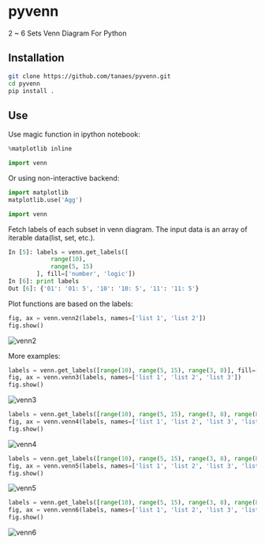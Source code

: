 # pyvenn
2 ~ 6 Sets Venn Diagram For Python


## Installation

```bash
git clone https://github.com/tanaes/pyvenn.git
cd pyvenn
pip install .
```


## Use

Use magic function in ipython notebook:
```python
%matplotlib inline

import venn
```

Or using non-interactive backend:
```python
import matplotlib
matplotlib.use('Agg')

import venn
```

Fetch labels of each subset in venn diagram. The input data is an array of iterable data(list, set, etc.). 
```python
In [5]: labels = venn.get_labels([
            range(10),
            range(5, 15)
        ], fill=['number', 'logic'])
In [6]: print labels
Out [6]: {'01': '01: 5', '10': '10: 5', '11': '11: 5'}
```

Plot functions are based on the labels:
```python
fig, ax = venn.venn2(labels, names=['list 1', 'list 2'])
fig.show()
```

![venn2](https://raw.githubusercontent.com/wiki/tctianchi/pyvenn/venn2.png)

More examples:
```python
labels = venn.get_labels([range(10), range(5, 15), range(3, 8)], fill=['number', 'logic'])
fig, ax = venn.venn3(labels, names=['list 1', 'list 2', 'list 3'])
fig.show()
```

![venn3](https://raw.githubusercontent.com/wiki/tctianchi/pyvenn/venn3.png)

```python
labels = venn.get_labels([range(10), range(5, 15), range(3, 8), range(8, 17)], fill=['number', 'logic'])
fig, ax = venn.venn4(labels, names=['list 1', 'list 2', 'list 3', 'list 4'])
fig.show()
```

![venn4](https://raw.githubusercontent.com/wiki/tctianchi/pyvenn/venn4.png)

```python
labels = venn.get_labels([range(10), range(5, 15), range(3, 8), range(8, 17), range(10, 20)], fill=['number', 'logic'])
fig, ax = venn.venn5(labels, names=['list 1', 'list 2', 'list 3', 'list 4', 'list 5'])
fig.show()
```

![venn5](https://raw.githubusercontent.com/wiki/tctianchi/pyvenn/venn5.png)

```python
labels = venn.get_labels([range(10), range(5, 15), range(3, 8), range(8, 17), range(10, 20), range(13, 25)], fill=['number', 'logic'])
fig, ax = venn.venn6(labels, names=['list 1', 'list 2', 'list 3', 'list 4', 'list 5', 'list 6'])
fig.show()
```

![venn6](https://raw.githubusercontent.com/wiki/tctianchi/pyvenn/venn6.png)
